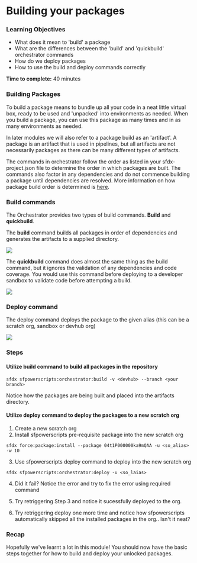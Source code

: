 # Building your packages

### **Learning Objectives**

* What does it mean to 'build' a package 
* What are the differences between the 'build' and 'quickbuild' orchestrator commands
* How do we deploy packages
* How to use the build and deploy commands correctly

**Time to complete:** 40 minutes

### Building Packages 

To build a package means to bundle up all your code in a neat little virtual box, ready to be used and 'unpacked' into environments as needed. When you build a package, you can use this package as many times and in as many environments as needed. 

In later modules we will also refer to a package build as an 'artifact'. A package is an artifact that is used in pipelines, but all artifacts are not necessarily packages as there can be many different types of artifacts. 

The commands in orchestrator follow the order as listed in your sfdx-project.json file to determine the order in which packages are built. The commands also factor in any dependencies and do not commence building a package until dependencies are resolved. More information on how package build order is determined is [here](https://dxatscale.gitbook.io/sfpowerscripts/commands/build-and-quickbuild). 

### Build commands

The Orchestrator provides two types of build commands. **Build** and **quickbuild**. 

The **build** command builds all packages in order of dependencies and generates the artifacts to a supplied directory.  

![](../.gitbook/assets/image%20%2847%29.png)

The **quickbuild** command does almost the same thing as the build command, but it ignores the validation of any dependencies and code coverage. You would use this command before deploying to a developer sandbox to validate code before attempting a build. 

![](../.gitbook/assets/image%20%2846%29.png)

### Deploy command

The deploy command deploys the package to the given alias \(this can be a scratch org, sandbox or devhub org\) 

![](../.gitbook/assets/image%20%2849%29.png)

### Steps

#### Utilize build command to build all packages in the repository

```text
sfdx sfpowerscripts:orchestrator:build -v <devhub> --branch <your branch>
```

Notice how the packages are being built and placed into the artifacts directory.

#### Utilize deploy command to deploy the packages to a new scratch org

1. Create a new scratch org
2. Install sfpowerscripts pre-requisite package into the new scratch org

```text
sfdx force:package:install --package 04t1P000000ka9mQAA -u <so_alias> -w 10
```

3. Use sfpowerscripts deploy command to deploy into the new scratch org

```text
sfdx sfpowerscripts:orchestrator:deploy -u <so_laias>
```

4. Did it fail? Notice the error and try to fix the error using required command

5. Try retriggering Step 3 and notice it sucessfully deployed to the org.

6. Try retriggering deploy one more time and notice how sfpowerscripts automatically skipped all the installed packages in the org.. Isn't it neat?

### Recap 

Hopefully we've learnt a lot in this module! You should now have the basic steps together for how to build and deploy your unlocked packages. 

